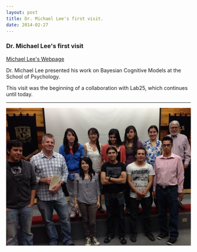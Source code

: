 ```yaml
---
layout: post
title: Dr. Michael Lee's first visit.
date: 2014-02-27
---
```


### Dr. Michael Lee's first visit
<a class='link' href="http://faculty.sites.uci.edu/mdlee/">Michael Lee's Webpage</a>

Dr. Michael Lee presented his work on Bayesian Cognitive Models at the School of Psychology.

This visit was the beginning of a collaboration with Lab25, which continues until today.


----
![Alt text](/LabPictures/IMG_1293.JPG)
